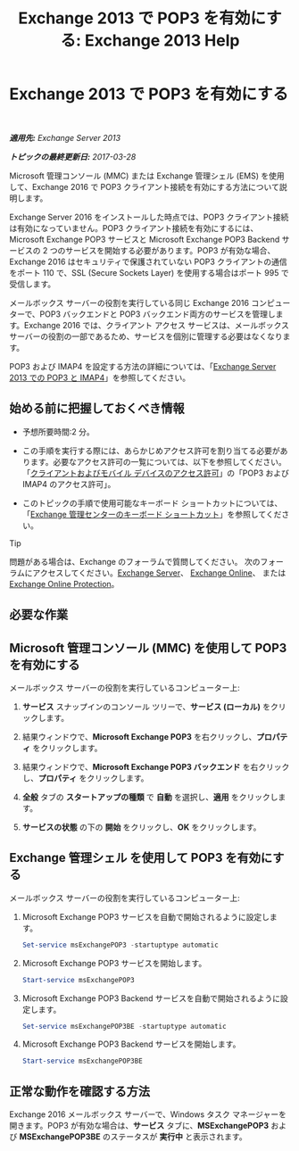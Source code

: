 ﻿---
title: 'Exchange 2013 で POP3 を有効にする: Exchange 2013 Help'
TOCTitle: POP3 を有効にする
ms:assetid: e226a5f1-429d-4046-b925-da6cc151709e
ms:mtpsurl: https://technet.microsoft.com/ja-jp/library/Bb124934(v=EXCHG.150)
ms:contentKeyID: 49896525
ms.date: 04/24/2018
mtps_version: v=EXCHG.150
ms.translationtype: HT
---

# Exchange 2013 で POP3 を有効にする

 

_**適用先:** Exchange Server 2013_

_**トピックの最終更新日:** 2017-03-28_

Microsoft 管理コンソール (MMC) または Exchange 管理シェル (EMS) を使用して、Exchange 2016 で POP3 クライアント接続を有効にする方法について説明します。

Exchange Server 2016 をインストールした時点では、POP3 クライアント接続は有効になっていません。POP3 クライアント接続を有効にするには、Microsoft Exchange POP3 サービスと Microsoft Exchange POP3 Backend サービスの 2 つのサービスを開始する必要があります。POP3 が有効な場合、Exchange 2016 はセキュリティで保護されていない POP3 クライアントの通信をポート 110 で、SSL (Secure Sockets Layer) を使用する場合はポート 995 で受信します。

メールボックス サーバーの役割を実行している同じ Exchange 2016 コンピューターで、POP3 バックエンドと POP3 バックエンド両方のサービスを管理します。Exchange 2016 では、クライアント アクセス サービスは、メールボックス サーバーの役割の一部であるため、サービスを個別に管理する必要はなくなります。

POP3 および IMAP4 を設定する方法の詳細については、「[Exchange Server 2013 での POP3 と IMAP4](pop3-and-imap4-in-exchange-server-2013-exchange-2013-help.md)」を参照してください。

## 始める前に把握しておくべき情報

  - 予想所要時間:2 分。

  - この手順を実行する際には、あらかじめアクセス許可を割り当てる必要があります。必要なアクセス許可の一覧については、以下を参照してください。「[クライアントおよびモバイル デバイスのアクセス許可](clients-and-mobile-devices-permissions-exchange-2013-help.md)」の「POP3 および IMAP4 のアクセス許可」。

  - このトピックの手順で使用可能なキーボード ショートカットについては、「[Exchange 管理センターのキーボード ショートカット](keyboard-shortcuts-in-the-exchange-admin-center-exchange-online-protection-help.md)」を参照してください。


> [!TIP]
> 問題がある場合は、Exchange のフォーラムで質問してください。 次のフォーラムにアクセスしてください。<A href="https://go.microsoft.com/fwlink/p/?linkid=60612">Exchange Server</A>、 <A href="https://go.microsoft.com/fwlink/p/?linkid=267542">Exchange Online</A>、 または <A href="https://go.microsoft.com/fwlink/p/?linkid=285351">Exchange Online Protection</A>。



## 必要な作業

## Microsoft 管理コンソール (MMC) を使用して POP3 を有効にする

メールボックス サーバーの役割を実行しているコンピューター上:

1.  <strong>サービス</strong> スナップインのコンソール ツリーで、<strong>サービス (ローカル)</strong> をクリックします。

2.  結果ウィンドウで、<strong>Microsoft Exchange POP3</strong> を右クリックし、<strong>プロパティ</strong> をクリックします。

3.  結果ウィンドウで、<strong>Microsoft Exchange POP3 バックエンド</strong> を右クリックし、<strong>プロパティ</strong> をクリックします。

4.  <strong>全般</strong> タブの <strong>スタートアップの種類</strong> で <strong>自動</strong> を選択し、<strong>適用</strong> をクリックします。

5.  <strong>サービスの状態</strong> の下の <strong>開始</strong> をクリックし、<strong>OK</strong> をクリックします。

## Exchange 管理シェル を使用して POP3 を有効にする

メールボックス サーバーの役割を実行しているコンピューター上:

1.  Microsoft Exchange POP3 サービスを自動で開始されるように設定します。
    
    ```powershell
    Set-service msExchangePOP3 -startuptype automatic
    ```

2.  Microsoft Exchange POP3 サービスを開始します。
    
    ```powershell
    Start-service msExchangePOP3
    ```

3.  Microsoft Exchange POP3 Backend サービスを自動で開始されるように設定します。
    
    ```powershell
    Set-service msExchangePOP3BE -startuptype automatic
    ```

4.  Microsoft Exchange POP3 Backend サービスを開始します。
    
    ```powershell
    Start-service msExchangePOP3BE
    ```

## 正常な動作を確認する方法

Exchange 2016 メールボックス サーバーで、Windows タスク マネージャーを開きます。POP3 が有効な場合は、<strong>サービス</strong> タブに、<strong>MSExchangePOP3</strong> および <strong>MSExchangePOP3BE</strong> のステータスが <strong>実行中</strong> と表示されます。

